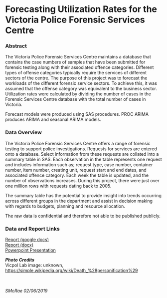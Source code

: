 # Forecasting Utilization Rates for the Victoria Police Forensic Services Centre

### Abstract

The Victoria Police Forensic Services Centre maintains a database that contains the case numbers of samples
that have been submitted for forensic testing along with their associated offence categories. Different types
of offense categories typically require the services of different sectors of the centre. The purpose of 
this project was to forecast the workloads of the different forensic service sectors. To achieve this, it was
assumed that the offense category was equivalent to the business sector. Utilization rates were calculated by
dividing the number of cases in the Forensic Services Centre database with the total number of cases in Victoria.

Forecast models were produced using SAS procedures. PROC ARIMA produces ARIMA and seasonal ARIMA models. 

### Data Overview

The Victoria Police Forensic Services Centre offers a range of forensic testing to support police investigations. 
Requests for services are entered onto a database. Select information from these requests are collated into a summary 
table in SAS. Each observation in the table represents one request and includes information such as; request type, 
case number, container number, item number, creating unit, request start and end dates, and associated offence category. 
Each week the table is updated, and the number of observations increases.  During this project, there were just over one 
million rows with requests dating back to 2005. 

The summary table has the potential to provide insight into trends occurring across different groups in the department 
and assist in decision making with regards to budgets, planning and resource allocation. 

The raw data is confidential and therefore not able to be published publicly.

### Data and Report Links

[Report (google docs)](https://docs.google.com/document/d/1HAfT4B2thCUCwLaHc4mXS8NszTKxPLnB/edit?usp=sharing&ouid=113254014887000466986&rtpof=true&sd=true)<br>
[Report (docx)](https://github.com/slmcrae/forensics/blob/master/forecasting_utilization_rates_report.docx)<br>
[Powerpoint Presentation](https://github.com/slmcrae/forensics/blob/master/forecasting_utilization_rates_presentation.pptx)<br>

**_Photo_** **_Credits_**<br>
Vicpol Lab image: unknown, https://simple.wikipedia.org/wiki/Death_%28personification%29<br>
<br>
<br>

_SMcRae_ _02/06/2019_<br>